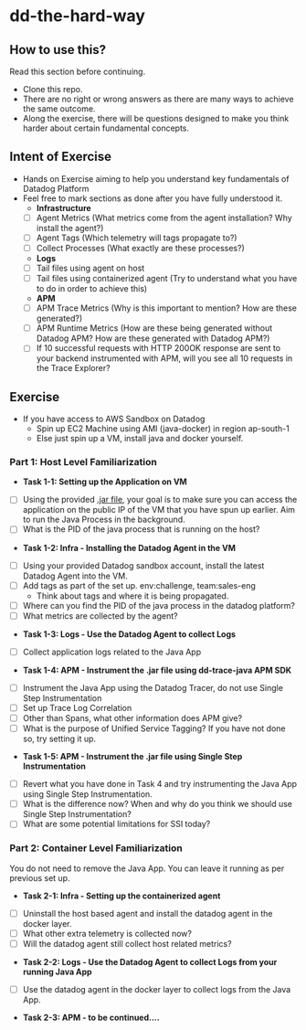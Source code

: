 # dd-the-hard-way

## How to use this?
Read this section before continuing. 
- Clone this repo.
- There are no right or wrong answers as there are many ways to achieve the same outcome.
- Along the exercise, there will be questions designed to make you think harder about certain fundamental concepts.

## Intent of Exercise
- Hands on Exercise aiming to help you understand key fundamentals of Datadog Platform
- Feel free to mark sections as done after you have fully understood it.
    - **Infrastructure**
    - [ ] Agent Metrics (What metrics come from the agent installation? Why install the agent?)
    - [ ] Agent Tags (Which telemetry will tags propagate to?)
    - [ ] Collect Processes (What exactly are these processes?)
    - **Logs** 
    - [ ] Tail files using agent on host
    - [ ] Tail files using containerized agent (Try to understand what you have to do in order to achieve this)
    - **APM**
    - [ ] APM Trace Metrics (Why is this important to mention? How are these generated?)
    - [ ] APM Runtime Metrics (How are these being generated without Datadog APM? How are these generated with Datadog APM?)
    - [ ] If 10 successful requests with HTTP 200OK response are sent to your backend instrumented with APM, will you see all 10 requests in the Trace Explorer?

## Exercise
- If you have access to AWS Sandbox on Datadog
  - Spin up EC2 Machine using AMI (java-docker) in region ap-south-1
  - Else just spin up a VM, install java and docker yourself.

### Part 1: Host Level Familiarization   
- **Task 1-1: Setting up the Application on VM**
- [ ] Using the provided [.jar file](https://github.com/stackify/example-apps/raw/main/sample-java-petclinic/spring-petclinic-2.7.0.jar), your goal is to make sure you can access the application on the public IP of the VM that you have spun up earlier. Aim to run the Java Process in the background.
- [ ] What is the PID of the java process that is running on the host?

- **Task 1-2: Infra - Installing the Datadog Agent in the VM**
- [ ] Using your provided Datadog sandbox account, install the latest Datadog Agent into the VM.
- [ ] Add tags as part of the set up. env:challenge, team:sales-eng
  - Think about tags and where it is being propagated.
- [ ] Where can you find the PID of the java process in the datadog platform?
- [ ] What metrics are collected by the agent? 

- **Task 1-3: Logs - Use the Datadog Agent to collect Logs**
- [ ] Collect application logs related to the Java App

- **Task 1-4: APM - Instrument the .jar file using dd-trace-java APM SDK**
- [ ] Instrument the Java App using the Datadog Tracer, do not use Single Step Instrumentation
- [ ] Set up Trace Log Correlation
- [ ] Other than Spans, what other information does APM give?
- [ ] What is the purpose of Unified Service Tagging? If you have not done so, try setting it up.

- **Task 1-5: APM - Instrument the .jar file using Single Step Instrumentation**
- [ ] Revert what you have done in Task 4 and try instrumenting the Java App using Single Step Instrumentation.
- [ ] What is the difference now? When and why do you think we should use Single Step Instrumentation?
- [ ] What are some potential limitations for SSI today?

### Part 2: Container Level Familiarization
You do not need to remove the Java App. You can leave it running as per previous set up.
- **Task 2-1: Infra - Setting up the containerized agent**
- [ ] Uninstall the host based agent and install the datadog agent in the docker layer.
- [ ] What other extra telemetry is collected now?
- [ ] Will the datadog agent still collect host related metrics?

- **Task 2-2: Logs - Use the Datadog Agent to collect Logs from your running Java App** 
- [ ] Use the datadog agent in the docker layer to collect logs from the Java App.

- **Task 2-3: APM - to be continued....**